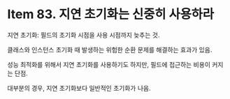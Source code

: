 # Item 83. 지연 초기화는 신중히 사용하라

지연 초기화: 필드의 초기화 시점을 사용 시점까지 늦추는 것.

클래스와 인스턴스 초기화 때 발생하는 위험한 순환 문제를 해결하는 효과가 있음.

성능 최적화를 위해서 지연 초기화를 사용하기도 하지만, 필드에 접근하는 비용이 커지는 단점.  

대부분의 경우, 지연 초기화보다 일반적인 초기화가 나음.

